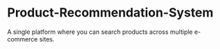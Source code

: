 # Product-Recommendation-System
A single platform where you can search products across multiple e-commerce sites.
